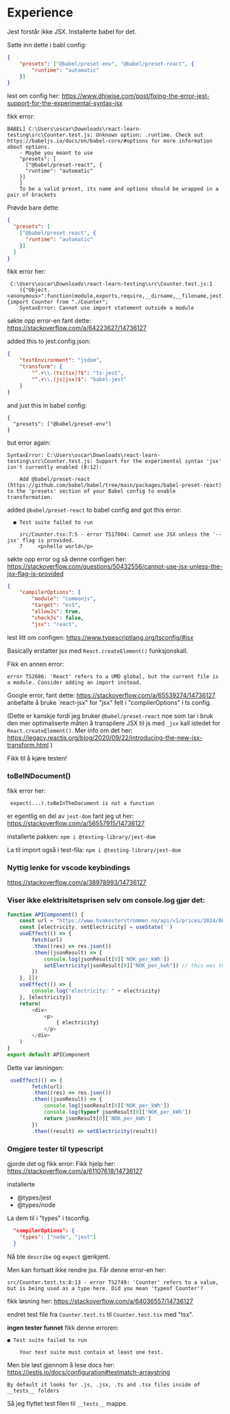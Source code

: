 # Experience

Jest forstår ikke JSX.
Installerte babel for det.

Satte inn dette i babl config:
```json
{
    "presets": ["@babel/preset-env", "@babel/preset-react", {
        "runtime": "automatic"
    }]
}
```

lest om config her: https://www.dhiwise.com/post/fixing-the-error-jest-support-for-the-experimental-syntax-jsx

fikk error:
```shell
BABEL] C:\Users\oscar\Downloads\react-learn-testing\src\Counter.test.js: Unknown option: .runtime. Check out https://babeljs.io/docs/en/babel-core/#options for more information about options.
    - Maybe you meant to use
    "presets": [
      ["@babel/preset-react", {
      "runtime": "automatic"
    }]
    ]
    To be a valid preset, its name and options should be wrapped in a pair of brackets
```

Prøvde bare dette:
```json
{
  "presets": [
    ["@babel/preset-react", {
      "runtime": "automatic"
    }]
  ]
}
```

fikk error her:

```shell
 C:\Users\oscar\Downloads\react-learn-testing\src\Counter.test.js:1
    ({"Object.<anonymous>":function(module,exports,require,__dirname,__filename,jest){import Counter from "./Counter";
    SyntaxError: Cannot use import statement outside a module    
```

søkte opp error-en fant dette:
https://stackoverflow.com/a/64223627/14736127

added this to jest.config.json:
```json
{
    "testEnvironment": "jsdom",
    "transform": {
        "^.+\\.(ts|tsx)?$": "ts-jest",
        "^.+\\.(js|jsx)$": "babel-jest"
    }
}
```

and just this in babel config:
```
{
  "presets": ["@babel/preset-env"]
}
```

but error again:
```shell
SyntaxError: C:\Users\oscar\Downloads\react-learn-testing\src\Counter.test.js: Support for the experimental syntax 'jsx' isn't currently enabled (8:12):

    Add @babel/preset-react (https://github.com/babel/babel/tree/main/packages/babel-preset-react) to the 'presets' section of your Babel config to enable transformation.
```

added `@babel/preset-react` to babel config and got this error:

```shell
  ● Test suite failed to run

    src/Counter.tsx:7:5 - error TS17004: Cannot use JSX unless the '--jsx' flag is provided.
    7     <p>hello world</p>
```


søkte opp error og så denne configen her:
https://stackoverflow.com/questions/50432556/cannot-use-jsx-unless-the-jsx-flag-is-provided

```json
{
    "compilerOptions": {
        "module": "commonjs",
        "target": "es5",
        "allowJs": true,
        "checkJs": false,
        "jsx": "react",
```

lest litt om configen:
https://www.typescriptlang.org/tsconfig/#jsx

Basically erstatter jsx med `React.createElement()` funksjonskall.

Fikk en annen error:
```shell
error TS2686: 'React' refers to a UMD global, but the current file is a module. Consider adding an import instead.
```

Google error, fant dette: https://stackoverflow.com/a/65539274/14736127
anbefalte å bruke `react-jsx" for "jsx" felt i "compilerOptions" i ts config.

(Dette er kanskje fordi jeg bruker `@babel/preset-react` noe som tar i bruk den mer optimaliserte måten å transpilere JSX til js med `_jsx` kall istedet for `React.createElement()`. Mer info om det her: https://legacy.reactjs.org/blog/2020/09/22/introducing-the-new-jsx-transform.html
)


Fikk til å kjøre testen!


### toBeINDocument()

fikk error her:
```
 expect(...).toBeInTheDocument is not a function
```

er egentlig en del av `jest-dom` fant jeg ut her: https://stackoverflow.com/a/56557915/14736127

installerte pakken:
`npm i @testing-library/jest-dom`

La til import også i test-fila:
`npm i @testing-library/jest-dom`


### Nyttig lenke for vscode keybindings

https://stackoverflow.com/a/38978993/14736127

### Viser ikke elektrisitetsprisen selv om console.log gjør det:

```ts
function APIComponent() {
    const url = "https://www.hvakosterstrommen.no/api/v1/prices/2024/08-18_NO5.json"
    const [electricity, setElectricity] = useState('')
    useEffect(() => {
        fetch(url)
        .then((res) => res.json())
        .then((jsonResult) => {
            console.log(jsonResult[0]['NOK_per_kWh'])
            setElectricity(jsonResult[0]["NOK_per_kwh"]) // this was the error, NOK_per_kwh not NOK_per_kWh
        })
    }, [])
    useEffect(() => {
        console.log("electricity: " + electricity)
    }, [electricity])
    return(
        <div>
            <p>
                { electricity}
            </p>
        </div>
    )
}
export default APIComponent
```

Dette var løsningen:
```ts
 useEffect(() => {
        fetch(url)
        .then((res) => res.json())
        .then((jsonResult) => {
            console.log(jsonResult[0]['NOK_per_kWh'])
            console.log(typeof jsonResult[0]['NOK_per_kWh'])
            return jsonResult[0]['NOK_per_kWh']
        })
        .then((result) => setElectricity(result))
```


### Omgjøre tester til typescript

gjorde det og fikk error:
Fikk hjelp her:
https://stackoverflow.com/a/61107618/14736127

installerte 
- @types/jest
- @types/node

La dem til i "types" i tsconfig.
```json
  "compilerOptions": {
    "types": ["node", "jest"]
  }
```

Nå ble `describe` og `expect` gjenkjent.

Men kan fortsatt ikke rendre jsx.
Får denne error-en her:
```shell
src/Counter.test.ts:8:13 - error TS2749: 'Counter' refers to a value, but is being used as a type here. Did you mean 'typeof Counter'?
```

fikk løsning her:
https://stackoverflow.com/a/64036557/14736127

endret test file fra `Counter.test.ts` til `Counter.test.tsx` med "tsx".

__ingen tester funnet__
fikk denne erroren:
```
● Test suite failed to run

    Your test suite must contain at least one test.
```

Men ble løst gjennom å lese docs her:
https://jestjs.io/docs/configuration#testmatch-arraystring
```
By default it looks for .js, .jsx, .ts and .tsx files inside of __tests__ folders
```

Så jeg flyttet test filen til `__tests__` mappe.


